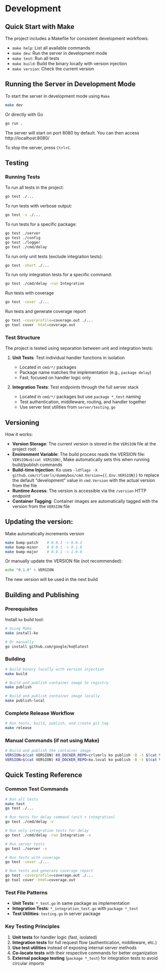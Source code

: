 # Development

## Quick Start with Make

The project includes a Makefile for consistent development workflows:

- `make help`: List all available commands
- `make dev`: Run the server in development mode
- `make test`: Run all tests
- `make build`: Build the binary locally with version injection
- `make version`: Check the current version


## Running the Server in Development Mode

To start the server in development mode using `Make`
```bash
make dev
```

Or directly with Go
```bash
go run .
```

The server will start on port 8080 by default. You can then access http://localhost:8080/

To stop the server, press `Ctrl+C`.


## Testing

### Running Tests

To run all tests in the project:

```bash
go test ./...
```

To run tests with verbose output:

```bash
go test -v ./...
```

To run tests for a specific package:

```bash
go test ./server
go test ./config
go test ./logger
go test ./cmd/delay
```

To run only unit tests (exclude integration tests):

```bash
go test -short ./...
```

To run only integration tests for a specific command:

```bash
go test ./cmd/delay -run Integration
```

Run tests with coverage

```bash
go test -cover ./...
```

Run tests and generate coverage report
```bash
go test -coverprofile=coverage.out ./...
go tool cover -html=coverage.out
```

### Test Structure

The project is tested using separation between unit and integration tests:

1. **Unit Tests**: Test individual handler functions in isolation
   - Located in `cmd/*/` packages
   - Package name matches the implementation (e.g., `package delay`)
   - Fast, focused on handler logic only

2. **Integration Tests**: Test endpoints through the full server stack
   - Located in `cmd/*/` packages but use `package *_test` naming
   - Test authentication, middleware, routing, and handler together
   - Use server test utilities from `server/testing.go`


## Versioning

How it works:

- **Version Storage**: The current version is stored in the `VERSION` file at the project root
- **Environment Variable**: The build process reads the VERSION file: `VERSION=$(cat VERSION)`, Make automatically sets this when running build/publish commands
- **Build-time Injection**: Ko uses `-ldflags -X github.com/crlsmrls/dummybox/cmd.Version={{.Env.VERSION}}` to replace the default "development" value in `cmd.Version` with the actual version from the file
- **Runtime Access**: The version is accessible via the `/version` HTTP endpoint
- **Container Tagging**: Container images are automatically tagged with the version from the `VERSION` file

## Updating the version:

Make automatically increments version

```bash
make bump-patch    # 0.0.1 -> 0.0.2
make bump-minor    # 0.0.1 -> 0.1.0  
make bump-major    # 0.0.1 -> 1.0.0
```

Or manually update the VERSION file (not recommended):

```bash
echo "0.1.0" > VERSION
```
The new version will be used in the next build

## Building and Publishing

### Prerequisites

Install `ko` build tool:

```bash
# Using Make
make install-ko

# Or manually
go install github.com/google/ko@latest
```

### Building

```bash
# Build binary locally with version injection
make build

# Build and publish container image to registry
make publish

# Build and publish container image locally  
make publish-local
```

### Complete Release Workflow

```bash
# Run tests, build, publish, and create git tag
make release
```

### Manual Commands (if not using Make)

```bash
# Build and publish the container image
VERSION=$(cat VERSION) KO_DOCKER_REPO=crlsmrls ko publish -B -t $(cat VERSION) -t latest . 
VERSION=$(cat VERSION) KO_DOCKER_REPO=ko.local ko publish -B -t $(cat VERSION) -t latest . 
```

## Quick Testing Reference

### Common Test Commands

```bash
# Run all tests
make test
go test ./...

# Run tests for delay command (unit + integration)
go test ./cmd/delay -v

# Run only integration tests for delay
go test ./cmd/delay -run Integration -v

# Run server tests
go test ./server -v

# Run tests with coverage
go test -cover ./...

# Run tests and generate coverage report
go test -coverprofile=coverage.out ./...
go tool cover -html=coverage.out
```

### Test File Patterns

- **Unit Tests**: `*_test.go` in same package as implementation
- **Integration Tests**: `*_integration_test.go` with `package *_test`
- **Test Utilities**: `testing.go` in server package

### Key Testing Principles

1. **Unit tests** for handler logic (fast, isolated)
2. **Integration tests** for full request flow (authentication, middleware, etc.)
3. **Use test utilities** instead of exposing internal server methods
4. **Co-locate tests** with their respective commands for better organization
5. **External package testing** (`package *_test`) for integration tests to avoid circular imports

